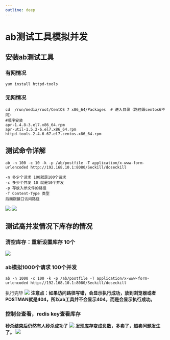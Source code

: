 ```yaml
---
outline: deep
---
```


# ab测试工具模拟并发

## 安装ab测试工具
### 有网情况
```shell
yum install httpd-tools
```
### 无网情况
```shell
cd  /run/media/root/CentOS 7 x86_64/Packages  # 进入目录（路径跟centos6不同）
#顺序安装
apr-1.4.8-3.el7.x86_64.rpm
apr-util-1.5.2-6.el7.x86_64.rpm
httpd-tools-2.4.6-67.el7.centos.x86_64.rpm  
```
##  测试命令详解
```shell
ab -n 100 -c 10 -k -p /ab/postfile -T application/x-www-form-urlencoded http://192.168.10.1:8080/Seckill/doseckill
```
```shell
-n 多少个请求 100就是100个请求
-c 多少个并发 10 就是10个并发
-p 存放入参文件的路径
-T Content-Type 类型
后面跟接口访问路径
```
![](https://raw.gitmirror.com/KwFruit/basic-picture-service/note-v1.0.0//img/202308262220004.png)
![](https://raw.gitmirror.com/KwFruit/basic-picture-service/note-v1.0.0//img/202308262220779.png)

##  测试高并发情况下库存的情况
###  清空库存：重新设置库存 10个
![](https://raw.gitmirror.com/KwFruit/basic-picture-service/note-v1.0.0//img/202308262220743.png)
###  ab模拟1000个请求 100个并发
```shell
ab -n 1000 -c 100 -k -p /ab/postfile -T application/x-www-form-urlencoded http://192.168.10.1:8080/Seckill/doseckill
```
执行完毕
![](https://raw.gitmirror.com/KwFruit/basic-picture-service/note-v1.0.0//img/202308262221330.png)
**注意点：如果访问路径写错，会显示执行成功，放到浏览器或者POSTMAN就是404，所以ab工具并不会显示404，而是会显示执行成功。**

### 控制台查看，redis  key查看库存
**秒杀结束后仍然有人秒杀成功了**
![](https://raw.gitmirror.com/KwFruit/basic-picture-service/note-v1.0.0//img/202308262221864.png)
**发现库存变成负数，多卖了，超卖问题发生了。**
![](https://raw.gitmirror.com/KwFruit/basic-picture-service/note-v1.0.0//img/202308262222425.png)
